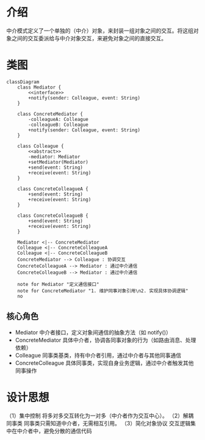 # 介绍
中介模式定义了一个单独的（中介）对象，来封装一组对象之间的交互。将这组对象之间的交互委派给与中介对象交互，来避免对象之间的直接交互。
# 类图
```mermaid
classDiagram
    class Mediator {
        <<interface>>
        +notify(sender: Colleague, event: String)
    }

    class ConcreteMediator {
        -colleagueA: Colleague
        -colleagueB: Colleague
        +notify(sender: Colleague, event: String)
    }

    class Colleague {
        <<abstract>>
        -mediator: Mediator
        +setMediator(Mediator)
        +send(event: String)
        +receive(event: String)
    }

    class ConcreteColleagueA {
        +send(event: String)
        +receive(event: String)
    }

    class ConcreteColleagueB {
        +send(event: String)
        +receive(event: String)
    }

    Mediator <|-- ConcreteMediator
    Colleague <|-- ConcreteColleagueA
    Colleague <|-- ConcreteColleagueB
    ConcreteMediator --> Colleague : 协调交互
    ConcreteColleagueA --> Mediator : 通过中介通信
    ConcreteColleagueB --> Mediator : 通过中介通信

    note for Mediator "定义通信接口"
    note for ConcreteMediator "1. 维护同事对象引用\n2. 实现具体协调逻辑"
    no
```
## 核心角色
+ Mediator	中介者接口，定义对象间通信的抽象方法（如 notify()）
+ ConcreteMediator	具体中介者，协调各同事对象的行为（如路由消息、处理依赖）
+ Colleague	同事类基类，持有中介者引用，通过中介者与其他同事通信
+ ConcreteColleague	具体同事类，实现自身业务逻辑，通过中介者触发其他同事操作

# 设计思想
（1）集中控制
将多对多交互转化为一对多（中介者作为交互中心）。
（2）解耦同事类
同事类只需知道中介者，无需相互引用。
（3）简化对象协议
交互逻辑集中在中介者中，避免分散的通信代码
